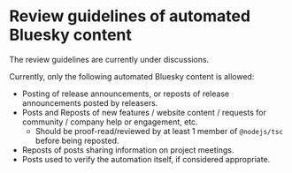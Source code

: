 # Review guidelines of automated Bluesky content

The review guidelines are currently under discussions.

Currently, only the following automated Bluesky content is allowed:

- Posting of release announcements, or reposts of release announcements posted by releasers.
- Posts and Reposts of new features / website content / requests for community / company help or engagement, etc.
  - Should be proof-read/reviewed by at least 1 member of `@nodejs/tsc` before being reposted.
- Reposts of posts sharing information on project meetings.
- Posts used to verify the automation itself, if considered appropriate.

